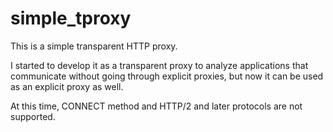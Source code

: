 # simple_tproxy

This is a simple transparent HTTP proxy.

I started to develop it as a transparent proxy to analyze applications that communicate without going through explicit proxies, but now it can be used as an explicit proxy as well.

At this time, CONNECT method and HTTP/2 and later protocols are not supported.